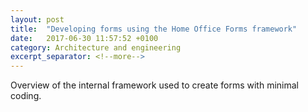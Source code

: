 ```yaml
---
layout: post
title:  "Developing forms using the Home Office Forms framework"
date:   2017-06-30 11:57:52 +0100
category: Architecture and engineering
excerpt_separator: <!--more-->
---
```


Overview of the internal framework used to create forms with minimal coding.


